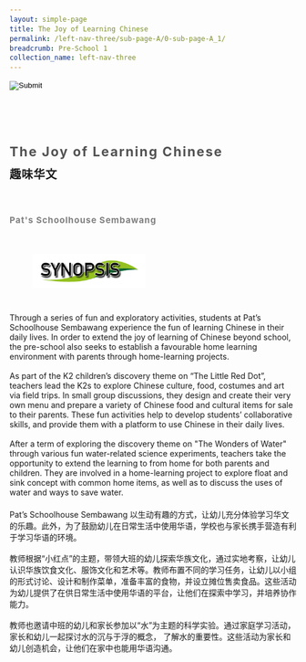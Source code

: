 ```yaml
---
layout: simple-page
title: The Joy of Learning Chinese
permalink: /left-nav-three/sub-page-A/0-sub-page-A_1/
breadcrumb: Pre-School 1 
collection_name: left-nav-three
---
```




<input type="image" name="btnBack" id="btnBack" onclick="goBack()" src="/images/btnBack.png" style="height:70px;">


<link href="/misc/bootstrap.min.css" rel="stylesheet" />
<link href="/misc/Site.css" rel="stylesheet" />
<style>
    .divSPMain {
        padding: 20px;
        padding-top: 20px;
        text-align: justify;
        border-radius: 20px;
    }
    .divSPInfo {
        padding-top: 1px;
    }
</style>

<script>
        function goBack() {
          window.history.back();
        }
        </script>

<div id="PanelSess">
    <div class="col-md-12" style="padding-top: 40px;">
        <b>
            <span id="lblTitle_EL" style="font-weight: bold; font-size: 23px; letter-spacing: 2px; color: #525252">
                The Joy of Learning Chinese</span></b>
    </div>
    <div class="col-md-12" style="padding-top: 10px;">
        <span id="lblTitle_OL" style="font-weight: bold; font-size: 20px; letter-spacing: 1px;">
        趣味华文</span>
    </div>
    <div class="col-md-12" style="padding-top: 10px;">
        <span id="tblFormat" style="font-weight: bold; font-size: 20px; letter-spacing: 1px;"><b></b>
            </span>
    </div>
    <div class="col-md-12" style="padding-top: 30px;">
                    <b style="font-size: 17px; color: #525252; display: none;">SCHOOL / ORGANISATION</b><br />
                    <span id="lblOrg_EL" style="font-weight: bold; font-size: 15px; letter-spacing: 1px; color: #7f7f7f">Pat's Schoolhouse Sembawang</span>
                </div>
    <div class="row divSPMain">
        <h2 style="text-decoration: underline; padding-left: 20px;">
            <img src="/images/sessions/HderSynopsis.png" style="height: 60px;width:199px;" /></h2>
        <div class="col-md-2">
        </div>
    </div>
    <div class="col-md-2">
    </div>
<div class="divSPInfo col-md-10">
                        <div class="col-md-12">
                            <span id="lblSynosis_EL">Through a series of fun and exploratory activities, students at Pat’s Schoolhouse Sembawang experience the fun of learning Chinese in their daily lives.  In order to extend the joy of learning of Chinese beyond school, the pre-school also seeks to establish a favourable home learning environment with parents through home-learning projects.<br><br>As part of the K2 children’s discovery theme on “The Little Red Dot”, teachers lead the K2s to explore Chinese culture, food, costumes and art via field trips.  In small group discussions, they design and create their very own menu and prepare a variety of Chinese food and cultural items for sale to their parents.  These fun activities help to develop students’ collaborative skills, and provide them with a platform to use Chinese in their daily lives.<br><br>After a term of exploring the discovery theme on "The Wonders of Water" through various fun water-related science experiments, teachers take the opportunity  to extend the learning to from home for both parents and children.  They are involved in a home-learning project to explore float and sink concept with common home items, as well as to discuss the uses of water and ways to save water. </span>
                        </div>
                        <div class="col-md-12" style="padding-top: 20px;">
                            <span id="lblSynosis_OL">Pat’s Schoolhouse Sembawang 以生动有趣的方式，让幼儿充分体验学习华文的乐趣。此外，为了鼓励幼儿在日常生活中使用华语，学校也与家长携手营造有利于学习华语的环境。<br><br>教师根据“小红点”的主题，带领大班的幼儿探索华族文化，通过实地考察，让幼儿认识华族饮食文化、服饰文化和艺术等。教师布置不同的学习任务，让幼儿以小组的形式讨论、设计和制作菜单，准备丰富的食物，并设立摊位售卖食品。这些活动为幼儿提供了在供日常生活中使用华语的平台，让他们在探索中学习，并培养协作能力。<br><br>教师也邀请中班的幼儿和家长参加以“水”为主题的科学实验。通过家庭学习活动，家长和幼儿一起探讨水的沉与于浮的概念， 了解水的重要性。这些活动为家长和幼儿创造机会，让他们在家中也能用华语沟通。</span>
                        </div>
                    </div>

</div>
